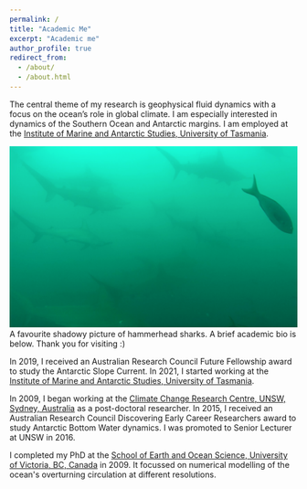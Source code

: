 ```yaml
---
permalink: /
title: "Academic Me"
excerpt: "Academic me"
author_profile: true
redirect_from: 
  - /about/
  - /about.html
---
```



The central theme of my research is geophysical fluid dynamics with a focus on the ocean’s role in global climate. I am especially interested in dynamics of the Southern Ocean and Antarctic margins. I am employed at the [Institute of Marine and Antarctic Studies, University of Tasmania](https://www.imas.utas.edu.au/). 

<img src="/files/hammers.png">
A favourite shadowy picture of hammerhead sharks. A brief academic bio is below. Thank you for visiting :)  

In 2019, I received an Australian Research Council Future Fellowship award to study the Antarctic Slope Current. In 2021, I started working at the [Institute of Marine and Antarctic Studies, University of Tasmania](https://www.imas.utas.edu.au/). 

In 2009, I began working at the [Climate Change Research Centre, UNSW, Sydney, Australia](https://www.ccrc.unsw.edu.au/) as a post-doctoral researcher. In 2015, I received an Australian Research Council Discovering Early Career Researchers award to study Antarctic Bottom Water dynamics. I was promoted to Senior Lecturer at UNSW in 2016. 

I completed my PhD at the [School of Earth and Ocean Science, University of Victoria, BC, Canada](https://www.uvic.ca/science/seos/index.php) in 2009. It focussed on numerical modelling of the ocean's overturning circulation at different resolutions.

